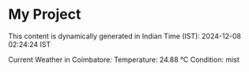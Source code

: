 # My Project

This content is dynamically generated in Indian Time (IST): 2024-12-08 02:24:24 IST


Current Weather in Coimbatore:
Temperature: 24.88 °C
Condition: mist
